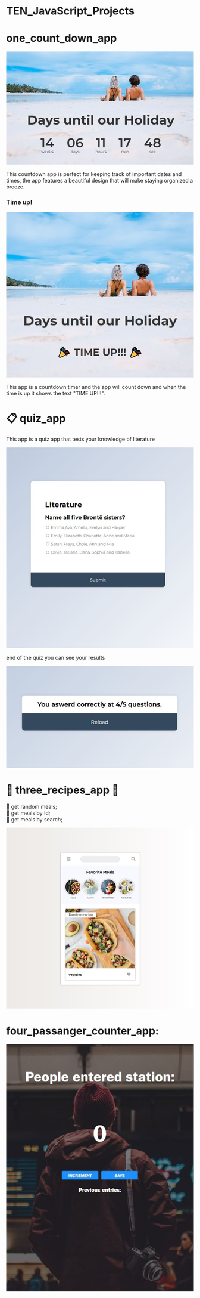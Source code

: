 # TEN_JavaScript_Projects
# one_count_down_app

<img src="./one/holiday.JPG" alt="holiday countdown">
<p>This countdown app is perfect for keeping track of important dates and times, the app features a beautiful design that will make staying organized a breeze.</p>
<h3>Time up!</h3>
<img src="./one/holiday_time.JPG" alt="time up">
<p>This app is a countdown timer and the app will count down and when the time is up it shows the text "TIME UP!!!".</p>


# :clipboard: quiz_app
<p>This app is a quiz app that tests your knowledge of literature</p>
<img src="./two/quiz.JPG" alt="quiz">
<p>end of the quiz you can see your results</p>
<img src="./two/quiz_result.JPG" alt="quiz">


# :hamburger: three_recipes_app :sushi:
:curry: get random meals;<br>
:ramen: get meals by Id;<br>
:cake: get meals by search;

<img src="./three/recipe.JPG" alt="veggies">

# four_passanger_counter_app:
<img src="./four/count.JPG" alt="count1">
